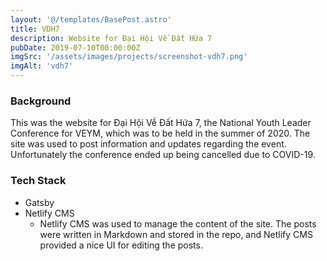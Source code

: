 ```yaml
---
layout: '@/templates/BasePost.astro'
title: VDH7
description: Website for Đại Hội Về Đất Hứa 7
pubDate: 2019-07-10T00:00:00Z
imgSrc: '/assets/images/projects/screenshot-vdh7.png'
imgAlt: 'vdh7'
---
```


### Background

This was the website for Đại Hội Về Đất Hứa 7, the National Youth Leader Conference for VEYM, which was to be held in the summer of 2020. The site was used to post information and updates regarding the event. Unfortunately the conference ended up being cancelled due to COVID-19. 


### Tech Stack

- Gatsby
- Netlify CMS
  - Netlify CMS was used to manage the content of the site. The posts were written in Markdown and stored in the repo, and Netlify CMS provided a nice UI for editing the posts.



